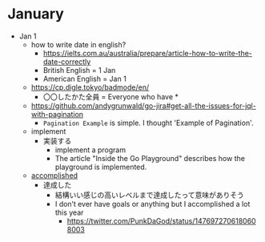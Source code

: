 # January
* Jan 1
  * how to write date in english?
    * https://ielts.com.au/australia/prepare/article-how-to-write-the-date-correctly
    * British English = 1 Jan
    * American English = Jan 1
  * https://cp.digle.tokyo/badmode/en/
    * 〇〇したかた全員 = Everyone who have *
  * https://github.com/andygrunwald/go-jira#get-all-the-issues-for-jql-with-pagination
    * `Pagination Example` is simple. I thought 'Example of Pagination'.
  * implement
    * 実装する
      * implement a program 
      * The article "Inside the Go Playground" describes how the playground is implemented.
  * [accomplished](https://ejje.weblio.jp/content/accomplished)
    * 達成した
      * 結構いい感じの高いレベルまで達成したって意味がありそう
      * I don’t ever have goals or anything but I accomplished a lot this year
        * https://twitter.com/PunkDaGod/status/1476972706180608003
